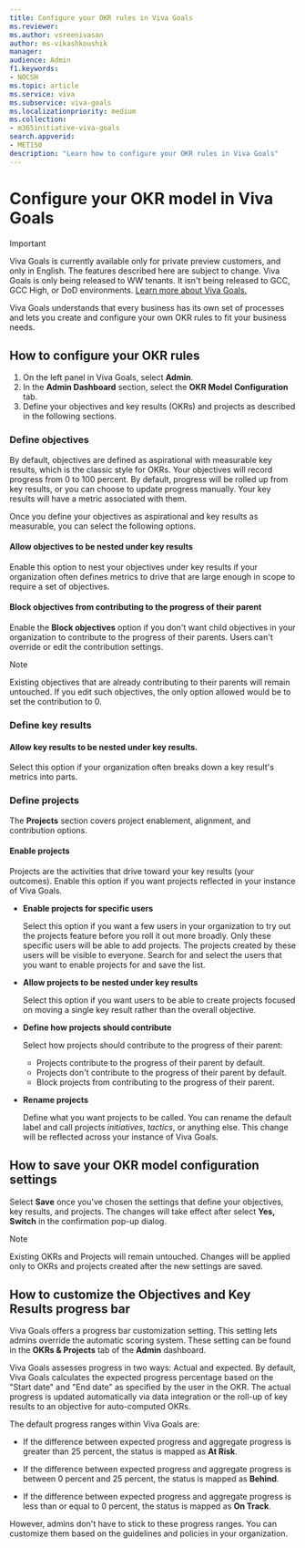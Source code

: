 ```yaml
---
title: Configure your OKR rules in Viva Goals
ms.reviewer: 
ms.author: vsreenivasan
author: ms-vikashkoushik
manager: 
audience: Admin
f1.keywords:
- NOCSH
ms.topic: article
ms.service: viva
ms.subservice: viva-goals
ms.localizationpriority: medium
ms.collection:  
- m365initiative-viva-goals  
search.appverid:
- MET150
description: "Learn how to configure your OKR rules in Viva Goals"
---
```


# Configure your OKR model in Viva Goals

> [!IMPORTANT]
> Viva Goals is currently available only for private preview customers, and only in English. The features described here are subject to change. Viva Goals is only being released to WW tenants. It isn't being released to GCC, GCC High, or DoD environments. [Learn more about Viva Goals.](https://go.microsoft.com/fwlink/?linkid=2189933)

Viva Goals understands that every business has its own set of processes and lets you create and configure your own OKR rules to fit your business needs. 

## How to configure your OKR rules 

1.	On the left panel in Viva Goals, select **Admin**.
1. In the **Admin Dashboard** section, select the **OKR Model Configuration** tab. 
2.	Define your objectives and key results (OKRs) and projects as described in the following sections.

### Define objectives

By default, objectives are defined as aspirational with measurable key results, which is the classic style for OKRs. Your objectives will record progress from 0 to 100 percent. By default, progress will be rolled up from key results, or you can choose to update progress manually. Your key results will have a metric associated with them.

Once you define your objectives as aspirational and key results as measurable, you can select the following options. 

#### Allow objectives to be nested under key results

Enable this option to nest your objectives under key results if your organization often defines metrics to drive that are large enough in scope to require a set of objectives.

#### Block objectives from contributing to the progress of their parent

Enable the **Block objectives** option if you don't want child objectives in your organization to contribute to the progress of their parents. Users can't override or edit the contribution settings.

> [!NOTE]
> Existing objectives that are already contributing to their parents will remain untouched. If you edit such objectives, the only option allowed would be to set the contribution to 0.

### Define key results 

#### Allow key results to be nested under key results.

Select this option if your organization often breaks down a key result's metrics into parts.

### Define projects

The **Projects** section covers project enablement, alignment, and contribution options.

#### Enable projects

Projects are the activities that drive toward your key results (your outcomes). Enable this option if you want projects reflected in your instance of Viva Goals.

- **Enable projects for specific users**

   Select this option if you want a few users in your organization to try out the projects feature before you roll it out more broadly. Only these specific users will be able to add projects. The projects created by these users will be visible to everyone. Search for and select the users that you want to enable projects for and save the list. 

- **Allow projects to be nested under key results**

   Select this option if you want users to be able to create projects focused on moving a single key result rather than the overall objective.

- **Define how projects should contribute**

   Select how projects should contribute to the progress of their parent:

   - Projects contribute to the progress of their parent by default.
   - Projects don't contribute to the progress of their parent by default.
   - Block projects from contributing to the progress of their parent.

- **Rename projects**

   Define what you want projects to be called. You can rename the default label and call projects *initiatives*, *tactics*, or anything else. This change will be reflected across your instance of Viva Goals.

## How to save your OKR model configuration settings

Select **Save** once you've chosen the settings that define your objectives, key results, and projects. The changes will take effect after select **Yes, Switch** in the confirmation pop-up dialog. 

> [!NOTE]
> Existing OKRs and Projects will remain untouched. Changes will be applied only to OKRs and projects created after the new settings are saved.

## How to customize the Objectives and Key Results progress bar 

Viva Goals offers a progress bar customization setting. This setting lets admins override the automatic scoring system. These setting can be found in the **OKRs & Projects** tab of the **Admin** dashboard. 

Viva Goals assesses progress in two ways: Actual and expected. By default, Viva Goals calculates the expected progress percentage based on the "Start date" and "End date" as specified by the user in the OKR. The actual progress is updated automatically via data integration or the roll-up of key results to an objective for auto-computed OKRs.

The default progress ranges within Viva Goals are:

- If the difference between expected progress and aggregate progress is greater than 25 percent, the status is mapped as **At Risk**.

- If the difference between expected progress and aggregate progress is between 0 percent and 25 percent, the status is mapped as **Behind**.

- If the difference between expected progress and aggregate progress is less than or equal to 0 percent, the status is mapped as **On Track**.

However, admins don't have to stick to these progress ranges. You can customize them based on the guidelines and policies in your organization.
